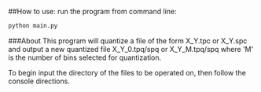 ##How to use:
run the program from command line:
```bash
python main.py
```

###About
This program will quantize a file of the form 
X_Y.tpc or X_Y.spc 
and output a new quantized file 
X_Y_0.tpq/spq or X_Y_M.tpq/spq
where 'M' is the number of bins selected for quantization.
 
To begin input the directory of the files to be operated on, then follow the console directions. 